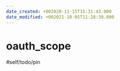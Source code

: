 ```yaml
---
date_created: +002020-11-15T15:31:43.000
date_modified: +002021-10-05T11:28:30.000
---
```


# oauth_scope

#self/todo/pin
